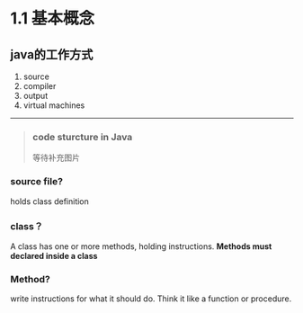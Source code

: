 # 1.1 基本概念

## java的工作方式

1. source
2. compiler
3. output
4. virtual machines

---

> ### code sturcture in Java
> 等待补充图片

### source file?
holds class definition

### class？
A class has one or more methods, holding instructions. 
**Methods must declared inside a class**

### Method?
write instructions for what it should do. 
Think it like a function or procedure.









